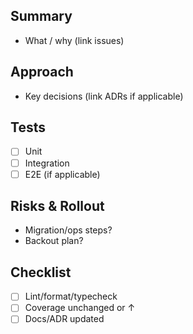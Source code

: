 ## Summary
- What / why (link issues)

## Approach
- Key decisions (link ADRs if applicable)

## Tests
- [ ] Unit
- [ ] Integration
- [ ] E2E (if applicable)

## Risks & Rollout
- Migration/ops steps?
- Backout plan?

## Checklist
- [ ] Lint/format/typecheck
- [ ] Coverage unchanged or ↑
- [ ] Docs/ADR updated
